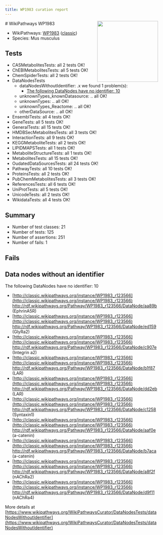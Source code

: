 ```yaml
---
title: WP1983 curation report
---
```


<img style="float: right; width: 200px" src="https://upload.wikimedia.org/wikipedia/commons/thumb/8/83/Wplogo_with_text_500.png/640px-Wplogo_with_text_500.png" />
# WikiPathways WP1983

* WikiPathways: [WP1983](https://wikipathways.org/pathways/WP1983) ([classic](https://classic.wikipathways.org/instance/WP1983))
* Species: Mus musculus
## Tests
* CASMetabolitesTests: all 2 tests OK!
* ChEBIMetabolitesTests: all 5 tests OK!
* ChemSpiderTests: all 2 tests OK!
* DataNodesTests
    * dataNodesWithoutIdentifier: .x we found 1 problem(s):
        * [The following DataNodes have no identifier: 10](#8792c490)
    * unknownTypes_knownDatasource: .. all OK!
    * unknownTypes: .. all OK!
    * unknownTypes_Reactome: .. all OK!
    * otherDataSource: .. all OK!
* EnsemblTests: all 4 tests OK!
* GeneTests: all 5 tests OK!
* GeneralTests: all 15 tests OK!
* HMDBSecMetabolitesTests: all 3 tests OK!
* InteractionTests: all 9 tests OK!
* KEGGMetaboliteTests: all 2 tests OK!
* LIPIDMAPSTests: all 1 tests OK!
* MetaboliteStructureTests: all 1 tests OK!
* MetabolitesTests: all 15 tests OK!
* OudatedDataSourcesTests: all 24 tests OK!
* PathwayTests: all 10 tests OK!
* ProteinsTests: all 2 tests OK!
* PubChemMetabolitesTests: all 3 tests OK!
* ReferencesTests: all 6 tests OK!
* UniProtTests: all 5 tests OK!
* UnicodeTests: all 2 tests OK!
* WikidataTests: all 4 tests OK!


## Summary

* Number of test classes: 21
* Number of tests: 125
* Number of assertions: 251
* Number of fails: 1

## Fails

<a name="8792c490" />

## Data nodes without an identifier

The following DataNodes have no identifier: 10

* [http://classic.wikipathways.org/instance/WP1983_r123566](http://classic.wikipathways.org/instance/WP1983_r123566) http://rdf.wikipathways.org/Pathway/WP1983_r123566/DataNode/aa89b (EphrinA5R)
* [http://classic.wikipathways.org/instance/WP1983_r123566](http://classic.wikipathways.org/instance/WP1983_r123566) http://rdf.wikipathways.org/Pathway/WP1983_r123566/DataNode/ed159 (GlyRa2)
* [http://classic.wikipathways.org/instance/WP1983_r123566](http://classic.wikipathways.org/instance/WP1983_r123566) http://rdf.wikipathways.org/Pathway/WP1983_r123566/DataNode/c907e (Integrin a2)
* [http://classic.wikipathways.org/instance/WP1983_r123566](http://classic.wikipathways.org/instance/WP1983_r123566) http://rdf.wikipathways.org/Pathway/WP1983_r123566/DataNode/b1f87 (LAR)
* [http://classic.wikipathways.org/instance/WP1983_r123566](http://classic.wikipathways.org/instance/WP1983_r123566) http://rdf.wikipathways.org/Pathway/WP1983_r123566/DataNode/dd2eb (LAR)
* [http://classic.wikipathways.org/instance/WP1983_r123566](http://classic.wikipathways.org/instance/WP1983_r123566) http://rdf.wikipathways.org/Pathway/WP1983_r123566/DataNode/c1258 (Syntaxin1)
* [http://classic.wikipathways.org/instance/WP1983_r123566](http://classic.wikipathways.org/instance/WP1983_r123566) http://rdf.wikipathways.org/Pathway/WP1983_r123566/DataNode/aaf0e (a-catenin)
* [http://classic.wikipathways.org/instance/WP1983_r123566](http://classic.wikipathways.org/instance/WP1983_r123566) http://rdf.wikipathways.org/Pathway/WP1983_r123566/DataNode/b7aca (a-catenin)
* [http://classic.wikipathways.org/instance/WP1983_r123566](http://classic.wikipathways.org/instance/WP1983_r123566) http://rdf.wikipathways.org/Pathway/WP1983_r123566/DataNode/a8f2f (nAChRa2)
* [http://classic.wikipathways.org/instance/WP1983_r123566](http://classic.wikipathways.org/instance/WP1983_r123566) http://rdf.wikipathways.org/Pathway/WP1983_r123566/DataNode/d9f11 (nAChRa4)


More details at [https://www.wikipathways.org/WikiPathwaysCurator/DataNodesTests/dataNodesWithoutIdentifier](https://www.wikipathways.org/WikiPathwaysCurator/DataNodesTests/dataNodesWithoutIdentifier)

